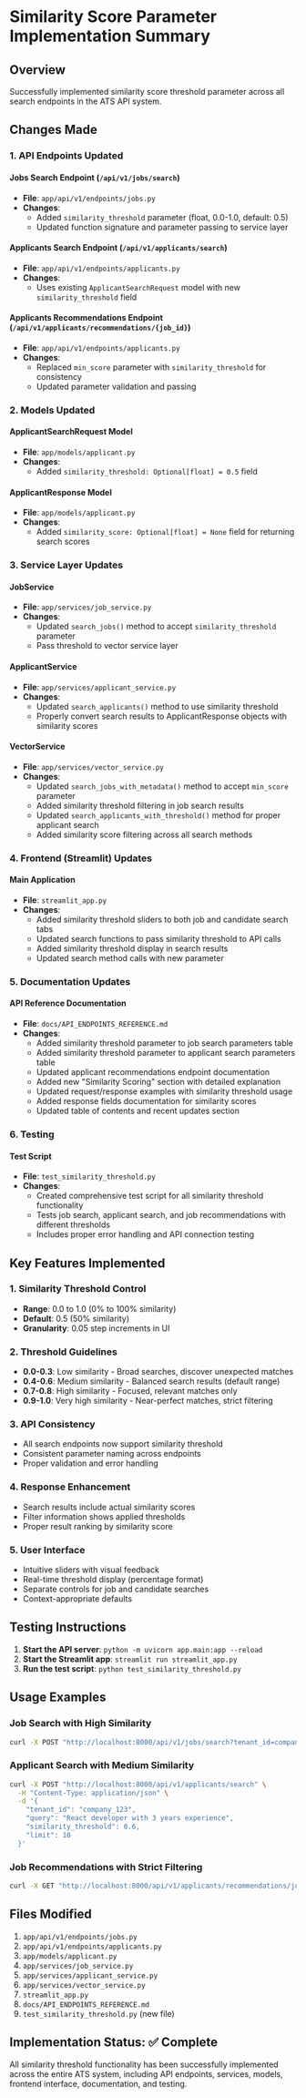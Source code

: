 # Similarity Score Parameter Implementation Summary

## Overview
Successfully implemented similarity score threshold parameter across all search endpoints in the ATS API system.

## Changes Made

### 1. API Endpoints Updated

#### Jobs Search Endpoint (`/api/v1/jobs/search`)
- **File**: `app/api/v1/endpoints/jobs.py`
- **Changes**: 
  - Added `similarity_threshold` parameter (float, 0.0-1.0, default: 0.5)
  - Updated function signature and parameter passing to service layer

#### Applicants Search Endpoint (`/api/v1/applicants/search`)
- **File**: `app/api/v1/endpoints/applicants.py`
- **Changes**: 
  - Uses existing `ApplicantSearchRequest` model with new `similarity_threshold` field

#### Applicants Recommendations Endpoint (`/api/v1/applicants/recommendations/{job_id}`)
- **File**: `app/api/v1/endpoints/applicants.py`
- **Changes**: 
  - Replaced `min_score` parameter with `similarity_threshold` for consistency
  - Updated parameter validation and passing

### 2. Models Updated

#### ApplicantSearchRequest Model
- **File**: `app/models/applicant.py`
- **Changes**: 
  - Added `similarity_threshold: Optional[float] = 0.5` field

#### ApplicantResponse Model
- **File**: `app/models/applicant.py`
- **Changes**: 
  - Added `similarity_score: Optional[float] = None` field for returning search scores

### 3. Service Layer Updates

#### JobService
- **File**: `app/services/job_service.py`
- **Changes**: 
  - Updated `search_jobs()` method to accept `similarity_threshold` parameter
  - Pass threshold to vector service layer

#### ApplicantService
- **File**: `app/services/applicant_service.py`
- **Changes**: 
  - Updated `search_applicants()` method to use similarity threshold
  - Properly convert search results to ApplicantResponse objects with similarity scores

#### VectorService
- **File**: `app/services/vector_service.py`
- **Changes**: 
  - Updated `search_jobs_with_metadata()` method to accept `min_score` parameter
  - Added similarity threshold filtering in job search results
  - Updated `search_applicants_with_threshold()` method for proper applicant search
  - Added similarity score filtering across all search methods

### 4. Frontend (Streamlit) Updates

#### Main Application
- **File**: `streamlit_app.py`
- **Changes**: 
  - Added similarity threshold sliders to both job and candidate search tabs
  - Updated search functions to pass similarity threshold to API calls
  - Added similarity threshold display in search results
  - Updated search method calls with new parameter

### 5. Documentation Updates

#### API Reference Documentation
- **File**: `docs/API_ENDPOINTS_REFERENCE.md`
- **Changes**: 
  - Added similarity threshold parameter to job search parameters table
  - Added similarity threshold parameter to applicant search parameters table
  - Updated applicant recommendations endpoint documentation
  - Added new "Similarity Scoring" section with detailed explanation
  - Updated request/response examples with similarity threshold usage
  - Added response fields documentation for similarity scores
  - Updated table of contents and recent updates section

### 6. Testing

#### Test Script
- **File**: `test_similarity_threshold.py`
- **Changes**: 
  - Created comprehensive test script for all similarity threshold functionality
  - Tests job search, applicant search, and job recommendations with different thresholds
  - Includes proper error handling and API connection testing

## Key Features Implemented

### 1. Similarity Threshold Control
- **Range**: 0.0 to 1.0 (0% to 100% similarity)
- **Default**: 0.5 (50% similarity)
- **Granularity**: 0.05 step increments in UI

### 2. Threshold Guidelines
- **0.0-0.3**: Low similarity - Broad searches, discover unexpected matches
- **0.4-0.6**: Medium similarity - Balanced search results (default range)
- **0.7-0.8**: High similarity - Focused, relevant matches only
- **0.9-1.0**: Very high similarity - Near-perfect matches, strict filtering

### 3. API Consistency
- All search endpoints now support similarity threshold
- Consistent parameter naming across endpoints
- Proper validation and error handling

### 4. Response Enhancement
- Search results include actual similarity scores
- Filter information shows applied thresholds
- Proper result ranking by similarity score

### 5. User Interface
- Intuitive sliders with visual feedback
- Real-time threshold display (percentage format)
- Separate controls for job and candidate searches
- Context-appropriate defaults

## Testing Instructions

1. **Start the API server**: `python -m uvicorn app.main:app --reload`
2. **Start the Streamlit app**: `streamlit run streamlit_app.py`
3. **Run the test script**: `python test_similarity_threshold.py`

## Usage Examples

### Job Search with High Similarity
```bash
curl -X POST "http://localhost:8000/api/v1/jobs/search?tenant_id=company_123&query=Senior%20Python%20Developer&similarity_threshold=0.8&limit=5"
```

### Applicant Search with Medium Similarity
```bash
curl -X POST "http://localhost:8000/api/v1/applicants/search" \
  -H "Content-Type: application/json" \
  -d '{
    "tenant_id": "company_123",
    "query": "React developer with 3 years experience",
    "similarity_threshold": 0.6,
    "limit": 10
  }'
```

### Job Recommendations with Strict Filtering
```bash
curl -X GET "http://localhost:8000/api/v1/applicants/recommendations/job_123?tenant_id=company_123&similarity_threshold=0.9&limit=5"
```

## Files Modified

1. `app/api/v1/endpoints/jobs.py`
2. `app/api/v1/endpoints/applicants.py`
3. `app/models/applicant.py`
4. `app/services/job_service.py`
5. `app/services/applicant_service.py`
6. `app/services/vector_service.py`
7. `streamlit_app.py`
8. `docs/API_ENDPOINTS_REFERENCE.md`
9. `test_similarity_threshold.py` (new file)

## Implementation Status: ✅ Complete

All similarity threshold functionality has been successfully implemented across the entire ATS system, including API endpoints, services, models, frontend interface, documentation, and testing.
